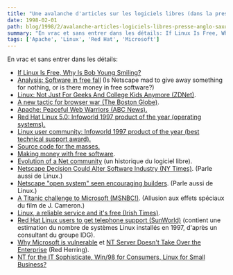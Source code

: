 ```yaml
---
title: "Une avalanche d'articles sur les logiciels libres (dans la presse anglo-saxonne)"
date: 1998-02-01
path: blog/1998/2/avalanche-articles-logiciels-libres-presse-anglo-saxonne
summary: "En vrac et sans entrer dans les détails: If Linux Is Free, Why Is Bob Young Smiling."
tags: ['Apache', 'Linux', 'Red Hat', 'Microsoft']
---
```


<P>En vrac et sans entrer dans les détails:</P>

<UL>

<LI><A HREF="http://currents.net/newstoday/97/12/15/news2.html">If Linux Is Free, Why Is Bob Young Smiling?</A>

<LI><A HREF="http://webserv.vnunet.com/www_user/plsql/pkg_vnu_template.comp_analysis?p_to_date=26-FEB-98&amp;p_cat_id=64&amp;p_story_id=48264">Analysis: Software in free fall</A> (Is Netscape mad to give away something
for nothing, or is there money in free software?)

<LI><A HREF="http://www.zdnet.com/sr/business/opportunity/980211b.html">Linux: Not Just For Geeks And College Kids Anymore (ZDNet)</A>.

<LI><A HREF="http://www.boston.com/dailyglobe/globehtml/036/A_new_tactic_for_browser_war.htm">A new tactic for browser war (The Boston Globe)</A>.

<LI><A HREF="http://www.abcnews.com/sections/business/apache_0129/index.html">Apache: Peaceful Web Warriors (ABC News).</A>

<LI><A HREF="http://www.infoworld.com/cgi-bin/displayTC.pl?/97poy.win3.htm">Red Hat Linux 5.0: Infoworld 1997 product of the year (operating systems).</A>

<LI><A HREF="http://www.infoworld.com/cgi-bin/displayTC.pl?97poy.supp.htm">Linux user community: Infoworld 1997 product of the year (best technical
support award).</A>

<LI><A HREF="http://www.news.com/SpecialFeatures/0,5,18652,00.html">Source code for the masses.</A>

<LI><A HREF="http://www.news.com/SpecialFeatures/0,5,18617,00.html">Making money with free software</A>.

<LI><A HREF="http://www.news.com/SpecialFeatures/0,5,18619,00.html">Evolution of a Net community</A> (un historique du logiciel libre).

<LI><A HREF="http://www.nytimes.com/library/cyber/digicom/020298digicom.html">Netscape Decision Could Alter Software Industry (NY Times)</A>.
(Parle aussi de Linux.)

<LI><A HREF="http://www.yahoo.com/headlines/980130/wired/stories/software_1.html">Netscape "open system" seen encouraging builders</A>.
(Parle aussi de Linux.)

<LI><A HREF="http://www.msnbc.com/news/139296.asp">A Titanic challenge to Microsoft (MSNBC!)</A>. (Allusion aux effets
spéciaux du film de J. Cameron.)

<LI><A HREF="http://www.irish-times.com/irish%2Dtimes/paper/1998/0116/tech12.html">Linux, a reliable service and it's free (Irish Times)</A>.

<LI><A HREF="http://www.sun.com/sunworldonline/swol-01-1998/swol-01-eyeoncomp.html#2">Red Hat Linux users to get telephone support (SunWorld)</A>
(contient une estimation du nombre de systèmes Linux installés en 1997, d'après
un consultant du groupe IDG).

<LI><A HREF="http://www.herring.com:80/mag/issue51/angler.html">Why Microsoft is vulnerable</A> et
<A HREF="http://www.herring.com:80/mag/issue49/top/anti.html">NT Server Doesn't Take Over the Enterprise</A> (Red Herring).

<LI><A HREF="http://www.ci.infobeads.com/INSIDER/PAGES/TOPICS/LAN/OSPlans_0223/">NT for the IT Sophisticate, Win/98 for Consumers, Linux for Small Business?</A>

</UL>


